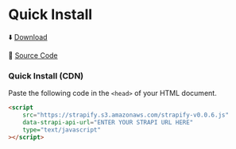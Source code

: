 # Quick Install

⬇️ [Download](https://strapify.s3.amazonaws.com/strapify-v0.0.6.js)

📂 [Source Code](https://github.com/agoodman1999/strapify-v1.0.6.js)

### Quick Install (CDN)

Paste the following code in the ```<head>``` of your HTML document.

```html
<script
	src="https://strapify.s3.amazonaws.com/strapify-v0.0.6.js"
	data-strapi-api-url="ENTER YOUR STRAPI URL HERE"
	type="text/javascript"
></script>
```
